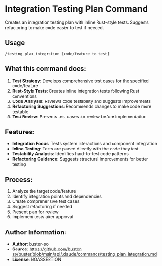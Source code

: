 # Integration Testing Plan Command

Creates an integration testing plan with inline Rust-style tests. Suggests refactoring to make code easier to test if needed.

## Usage
```
/testing_plan_integration [code/feature to test]
```

## What this command does:
1. **Test Strategy**: Develops comprehensive test cases for the specified code/feature
2. **Rust-Style Tests**: Creates inline integration tests following Rust conventions
3. **Code Analysis**: Reviews code testability and suggests improvements
4. **Refactoring Suggestions**: Recommends changes to make code more testable
5. **Test Review**: Presents test cases for review before implementation

## Features:
- **Integration Focus**: Tests system interactions and component integration
- **Inline Testing**: Tests are placed directly with the code they test
- **Testability Analysis**: Identifies hard-to-test code patterns
- **Refactoring Guidance**: Suggests structural improvements for better testing

## Process:
1. Analyze the target code/feature
2. Identify integration points and dependencies
3. Create comprehensive test cases
4. Suggest refactoring if needed
5. Present plan for review
6. Implement tests after approval

## Author Information:
- **Author**: buster-so
- **Source**: https://github.com/buster-so/buster/blob/main/api/.claude/commands/testing_plan_integration.md
- **License**: NOASSERTION